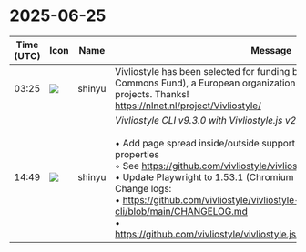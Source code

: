 # 2025-06-25

|Time (UTC)|Icon|Name|Message|
|---|---|---|---|
|03:25|![](https://avatars.slack-edge.com/2018-04-27/354445776386_e258f5ed5ba887b08668_72.jpg)|shinyu|Vivliostyle has been selected for funding by NLnet Foundation (NGI0 Commons Fund), a European organization that supports open source projects. Thanks!<br><https://nlnet.nl/project/Vivliostyle/>|
|14:49|![](https://avatars.slack-edge.com/2018-04-27/354445776386_e258f5ed5ba887b08668_72.jpg)|shinyu|*Vivliostyle CLI v9.3.0 with Vivliostyle.js v2.33.0 Released!*<br><br>• Add page spread inside/outside support for CSS margin, float, etc. properties<br>    ◦ See <https://github.com/vivliostyle/vivliostyle.js/pull/1519><br>• Update Playwright to 1.53.1 (Chromium 138)<br>Change logs:<br>• <https://github.com/vivliostyle/vivliostyle-cli/blob/main/CHANGELOG.md><br>• <https://github.com/vivliostyle/vivliostyle.js/blob/master/CHANGELOG.md><br>|
